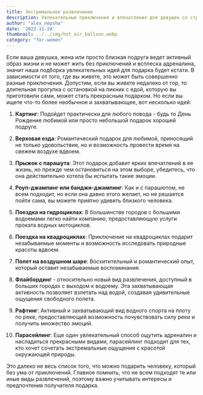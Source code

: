 ```yaml
---
title: Экстремальное развлечение
description: Увлекательные приключения и впечатления для девушек со страстью к адреналину.
author: "alex_nepsha"
date: '2023-11-24'
thumbnail: ../../img/hot_air_balloon.webp
category: "for-women"
---
```


Если ваша девушка, жена или просто близкая подруга ведет активный образ жизни и не может жить без приключений и всплеска
адреналина, значит наша подборка увлекательных идей для подарка будет кстати. В зависимости от того, где вы живете, это
может быть совершенно разные приключения. Допустим, если вы живете недалеко от гор, то длительная прогулка с остановкой
на пикник с едой, которую вы приготовили сами, может стать прекрасным подарком. Но если вы ищете что-то более необычное
и захватывающее, вот несколько идей:

1. **Картинг**: Подойдет практически для любого повода - будь то День Рождение любимой или просто небольшой подарок
   хорошей подруге.

2. **Верховая езда**: Романтический подарок для любимой, приносящий не только удовольствие, но и возможность провести
   время на свежем воздухе вдвоем.

3. **Прыжок с парашута**: Этот подарок добавит ярких впечатлений в ее жизнь, но прежде чем остановиться на этом выборе,
   убедитесь, что она действительно хотела бы испытать такие эмоции.

4. **Роуп-джампинг или банджи-джампинг**: Как и с парашютом, не всем подходит, но если она давно этого желает, но не
   решается пойти сама, вы можете приятно удивить близкого человека.

5. **Поездка на гидроциклах**: В большинстве городов с большими водоемами легко найти компанию, предоставляющую услуги
   проката водных мотоциклов.

6. **Поездка на квадроциклах**: Приключение на квадроциклах подарит незабываемые моменты и возможность исследовать
   природные красоты вдвоем.

7. **Полет на воздушном шаре**: Восхитительный и романтический опыт, который оставит незабываемые воспоминания.

8. **Флайбординг** - относительно новый вид развлечения, доступный в больших городах с выходом к водоему. Эта
   захватывающая активность позволяет взлетать над водой, создавая удивительные ощущения свободного полета.

9. **Рафтинг**: Активный и захватывающий вид водного спорта на плоту по реке, предоставляющий возможность почувствовать
   силу реки и получить множество эмоций.

10. **Парасейлинг**: Еще один увлекательный способ ощутить адреналин и насладиться прекрасными видами, парасейлинг
    подходит для тех, кто хочет сочетать экстремальные ощущения с красотой окружающей природы.

Это далеко не весь список того, что можно подарить человеку, который без ума от приключений. Главное помнить, что не
всем подходят те или иные виды развлечений, поэтому важно учитывать интересы и предпочтения получателя подарка.

